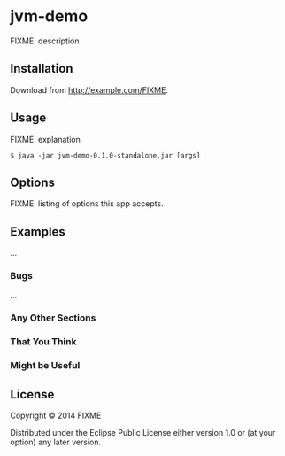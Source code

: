 # jvm-demo

FIXME: description

## Installation

Download from http://example.com/FIXME.

## Usage

FIXME: explanation

    $ java -jar jvm-demo-0.1.0-standalone.jar [args]

## Options

FIXME: listing of options this app accepts.

## Examples

...

### Bugs

...

### Any Other Sections
### That You Think
### Might be Useful

## License

Copyright © 2014 FIXME

Distributed under the Eclipse Public License either version 1.0 or (at
your option) any later version.
